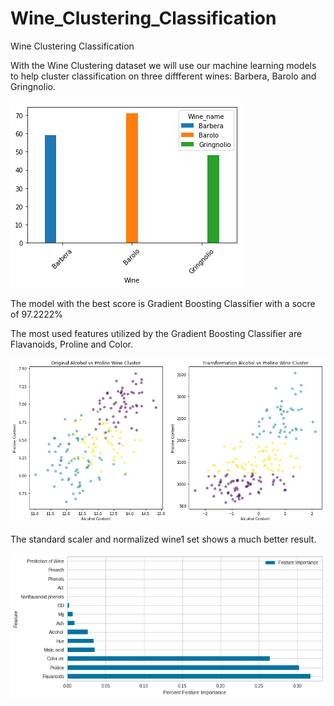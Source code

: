 # Wine_Clustering_Classification
Wine Clustering Classification

With the Wine Clustering dataset we will use our machine learning models to help cluster classification on three diffferent wines:  Barbera, Barolo and Gringnolio.

![](image/output_13_0.png)

The model with the best score is Gradient Boosting Classifier with a socre of 97.2222%


The most used features utilized by the Gradient Boosting Classifier are Flavanoids, Proline and Color.


![](image/output_60_1.png)


The standard scaler and normalized wine1 set shows a much better result.

![](image/output_93_0.png)
